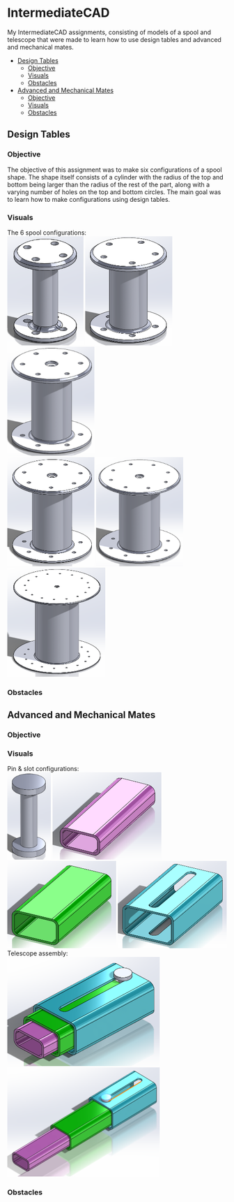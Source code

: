 # IntermediateCAD
My IntermediateCAD assignments, consisting of models of a spool and telescope that were made to learn how to use design tables and advanced and mechanical mates.

- [Design Tables](https://github.com/lschenc41/IntermediateCAD/blob/master/README.md#design-tables)
  - [Objective](https://github.com/lschenc41/IntermediateCAD/blob/master/README.md#objective)
  - [Visuals](https://github.com/lschenc41/IntermediateCAD/blob/master/README.md#visuals)
  - [Obstacles](https://github.com/lschenc41/IntermediateCAD/blob/master/README.md#obstacles)
- [Advanced and Mechanical Mates](https://github.com/lschenc41/IntermediateCAD/blob/master/README.md#advanced-and-mechanical-mates)
  - [Objective](https://github.com/lschenc41/IntermediateCAD/blob/master/README.md#objective-1)
  - [Visuals](https://github.com/lschenc41/IntermediateCAD/blob/master/README.md#visuals-1)
  - [Obstacles](https://github.com/lschenc41/IntermediateCAD/blob/master/README.md#obstacles-1)
## Design Tables
### Objective
The objective of this assignment was to make six configurations of a spool shape. The shape itself consists of a cylinder with the radius of the top and bottom being larger than the radius of the rest of the part, along with a varying number of holes on the top and bottom circles. The main goal was to learn how to make configurations using design tables.
### Visuals
The 6 spool configurations:\
<img src="https://github.com/lschenc41/IntermediateCAD/blob/master/Media/Spool1.PNG" alt="Spool1" width="175" height="250"> <img src="https://github.com/lschenc41/IntermediateCAD/blob/master/Media/Spool2.PNG" alt="Spool2" width="200" height="250"> <img src="https://github.com/lschenc41/IntermediateCAD/blob/master/Media/Spool3.PNG" alt="Spool3" width="200" height="250">\
<img src="https://github.com/lschenc41/IntermediateCAD/blob/master/Media/Spool4.PNG" alt="Spool4" width="200" height="250"> <img src="https://github.com/lschenc41/IntermediateCAD/blob/master/Media/Spool5.PNG" alt="Spool5" width="200" height="250"> <img src="https://github.com/lschenc41/IntermediateCAD/blob/master/Media/Spool6.PNG" alt="Spool6" width="225" height="250">
### Obstacles

## Advanced and Mechanical Mates
### Objective
### Visuals
Pin & slot configurations:\
<img src="https://github.com/lschenc41/IntermediateCAD/blob/master/Media/Pin.PNG" alt="Pin" width="100" height="200"> <img src="https://github.com/lschenc41/IntermediateCAD/blob/master/Media/Slot1.PNG" alt="Slot1" width="250" height="200"> <img src="https://github.com/lschenc41/IntermediateCAD/blob/master/Media/Slot2.PNG" alt="Slot2" width="250" height="200"> <img src="https://github.com/lschenc41/IntermediateCAD/blob/master/Media/Slot3.PNG" alt="Slot3" width="250" height="200">\
Telescope assembly:\
<img src="https://github.com/lschenc41/IntermediateCAD/blob/master/Media/Telescope1.PNG" alt="Telescope1" width="350" height="250"> <img src="https://github.com/lschenc41/IntermediateCAD/blob/master/Media/Telescope2.PNG" alt="Telescope2" width="350" height="250">
### Obstacles
